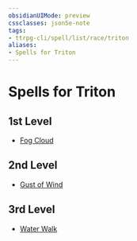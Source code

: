 ```yaml
---
obsidianUIMode: preview
cssclasses: json5e-note
tags:
- ttrpg-cli/spell/list/race/triton
aliases:
- Spells for Triton
---
```

# Spells for Triton

## 1st Level

- [Fog Cloud](/3-Mechanics/CLI/spells/fog-cloud-xphb.md "XPHB") 

## 2nd Level

- [Gust of Wind](/3-Mechanics/CLI/spells/gust-of-wind-xphb.md "XPHB") 

## 3rd Level

- [Water Walk](/3-Mechanics/CLI/spells/water-walk-xphb.md "XPHB")